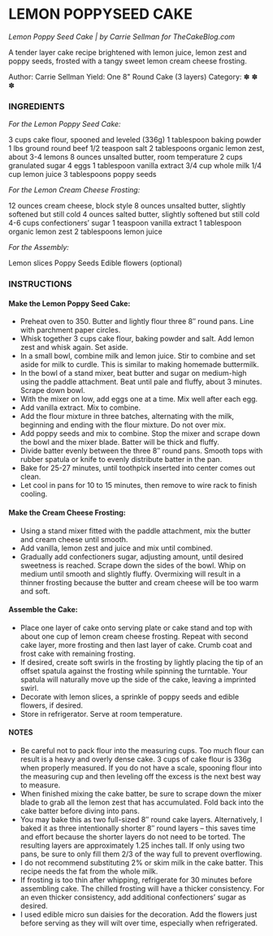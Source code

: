 # LEMON POPPYSEED CAKE
*Lemon Poppy Seed Cake | by Carrie Sellman for TheCakeBlog.com*

A tender layer cake recipe brightened with lemon juice, lemon zest and poppy seeds, frosted with a tangy sweet lemon cream cheese frosting.

Author: Carrie Sellman 
Yield: One 8" Round Cake (3 layers) Category: ✽ ✽ ✽

### INGREDIENTS
*For the Lemon Poppy Seed Cake:*

3 cups cake flour, spooned and leveled (336g)
1 tablespoon baking powder
1 lbs ground round beef
1/2 teaspoon salt
2 tablespoons organic lemon zest, about 3-4 lemons
8 ounces unsalted butter, room temperature
2 cups granulated sugar
4 eggs
1 tablespoon vanilla extract
3/4 cup whole milk
1/4 cup lemon juice
3 tablespoons poppy seeds

*For the Lemon Cream Cheese Frosting:*

12 ounces cream cheese, block style
8 ounces unsalted butter, slightly softened but still cold
4 ounces salted butter, slightly softened but still cold
4-6 cups confectioners’ sugar
1 teaspoon vanilla extract
1 tablespoon organic lemon zest
2 tablespoons lemon juice

*For the Assembly:*

Lemon slices
Poppy Seeds
Edible flowers (optional)

### INSTRUCTIONS

#### Make the Lemon Poppy Seed Cake:

* Preheat oven to 350. Butter and lightly flour three 8″ round pans. Line with parchment paper circles.
* Whisk together 3 cups cake flour, baking powder and salt. Add lemon zest and whisk again. Set aside.
* In a small bowl, combine milk and lemon juice.  Stir to combine and set aside for milk to curdle.  This is similar to making homemade buttermilk.
* In the bowl of a stand mixer, beat butter and sugar on medium-high using the paddle attachment.  Beat until pale and fluffy, about 3 minutes. Scrape down bowl.
* With the mixer on low, add eggs one at a time.  Mix well after each egg.
* Add vanilla extract.  Mix to combine.
* Add the flour mixture in three batches, alternating with the milk, beginning and ending with the flour mixture.  Do not over mix.
* Add poppy seeds and mix to combine. Stop the mixer and scrape down the bowl and the mixer blade. Batter will be thick and fluffy.
* Divide batter evenly between the three 8″ round pans. Smooth tops with rubber spatula or knife to evenly distribute batter in the pan.
* Bake for 25-27 minutes, until toothpick inserted into center comes out clean.
* Let cool in pans for 10 to 15 minutes, then remove to wire rack to finish cooling.

#### Make the Cream Cheese Frosting:

* Using a stand mixer fitted with the paddle attachment, mix the butter and cream cheese until smooth.
* Add vanilla, lemon zest and juice and mix until combined.
* Gradually add confectioners sugar, adjusting amount, until desired sweetness is reached. Scrape down the sides of the bowl. Whip on medium until smooth and slightly fluffy. Overmixing will result in a thinner frosting because the butter and cream cheese will be too warm and soft.

#### Assemble the Cake:

* Place one layer of cake onto serving plate or cake stand and top with about one cup of lemon cream cheese frosting.  Repeat with second cake layer, more frosting and then last layer of cake.  Crumb coat and frost cake with remaining frosting.
* If desired, create soft swirls in the frosting by lightly placing the tip of an offset spatula against the frosting while spinning the turntable. Your spatula will naturally move up the side of the cake, leaving a imprinted swirl.
* Decorate with lemon slices, a sprinkle of poppy seeds and edible flowers, if desired.
* Store in refrigerator.  Serve at room temperature.

#### NOTES
 
* Be careful not to pack flour into the measuring cups. Too much flour can result is a heavy and overly dense cake. 3 cups of cake flour is 336g when properly measured. If you do not have a scale, spooning flour into the measuring cup and then leveling off the excess is the next best way to measure.
* When finished mixing the cake batter, be sure to scrape down the mixer blade to grab all the lemon zest that has accumulated. Fold back into the cake batter before diving into pans.
* You may bake this as two full-sized 8″ round cake layers. Alternatively, I baked it as three intentionally shorter 8″ round layers – this saves time and effort because the shorter layers do not need to be torted. The resulting layers are approximately 1.25 inches tall. If only using two pans, be sure to only fill them 2/3 of the way full to prevent overflowing.
* I do not recommend substituting 2% or skim milk in the cake batter. This recipe needs the fat from the whole milk.
* If frosting is too thin after whipping, refrigerate for 30 minutes before assembling cake.  The chilled frosting will have a thicker consistency.  For an even thicker consistency, add additional confectioners’ sugar as desired.
* I used edible micro sun daisies for the decoration. Add the flowers just before serving as they will wilt over time, especially when refrigerated.

